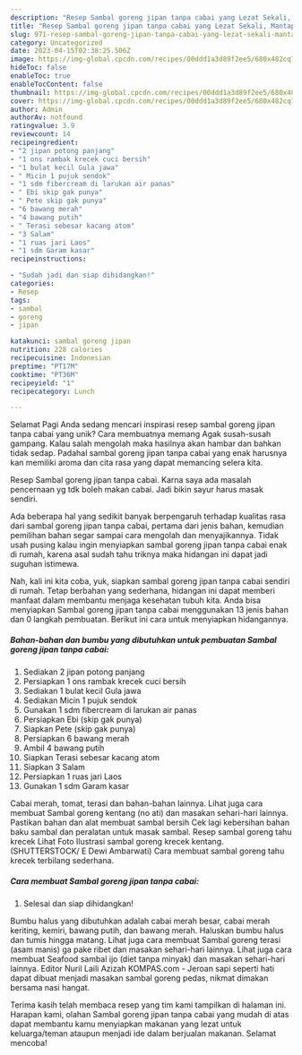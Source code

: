 ```yaml
---
description: "Resep Sambal goreng jipan tanpa cabai yang Lezat Sekali, Mantap"
title: "Resep Sambal goreng jipan tanpa cabai yang Lezat Sekali, Mantap"
slug: 971-resep-sambal-goreng-jipan-tanpa-cabai-yang-lezat-sekali-mantap
category: Uncategorized
date: 2023-04-15T02:38:25.506Z
image: https://img-global.cpcdn.com/recipes/00ddd1a3d89f2ee5/680x482cq70/sambal-goreng-jipan-tanpa-cabai-foto-resep-utama.jpg
hideToc: false
enableToc: true
enableTocContent: false
thumbnail: https://img-global.cpcdn.com/recipes/00ddd1a3d89f2ee5/680x482cq70/sambal-goreng-jipan-tanpa-cabai-foto-resep-utama.jpg
cover: https://img-global.cpcdn.com/recipes/00ddd1a3d89f2ee5/680x482cq70/sambal-goreng-jipan-tanpa-cabai-foto-resep-utama.jpg
author: Admin
authorAv: notfound
ratingvalue: 3.9
reviewcount: 14
recipeingredient:
- "2 jipan potong panjang"
- "1 ons rambak krecek cuci bersih"
- "1 bulat kecil Gula jawa"
- " Micin 1 pujuk sendok"
- "1 sdm fibercream di larukan air panas"
- " Ebi skip gak punya"
- " Pete skip gak punya"
- "6 bawang merah"
- "4 bawang putih"
- " Terasi sebesar kacang atom"
- "3 Salam"
- "1 ruas jari Laos"
- "1 sdm Garam kasar"
recipeinstructions:

- "Sudah jadi dan siap dihidangkan!"
categories:
- Resep
tags:
- sambal
- goreng
- jipan

katakunci: sambal goreng jipan 
nutrition: 228 calories
recipecuisine: Indonesian
preptime: "PT17M"
cooktime: "PT36M"
recipeyield: "1"
recipecategory: Lunch

---
```



Selamat Pagi Anda sedang mencari inspirasi resep sambal goreng jipan tanpa cabai yang unik? Cara membuatnya memang Agak susah-susah gampang. Kalau salah mengolah maka hasilnya akan hambar dan bahkan tidak sedap. Padahal sambal goreng jipan tanpa cabai yang enak harusnya kan memiliki aroma dan cita rasa yang dapat memancing selera kita.


Resep Sambal goreng jipan tanpa cabai. Karna saya ada masalah pencernaan yg tdk boleh makan cabai. Jadi bikin sayur harus masak sendiri.

Ada beberapa hal yang sedikit banyak berpengaruh terhadap kualitas rasa dari sambal goreng jipan tanpa cabai, pertama dari jenis bahan, kemudian pemilihan bahan segar sampai cara mengolah dan menyajikannya. Tidak usah pusing kalau ingin menyiapkan sambal goreng jipan tanpa cabai enak di rumah, karena asal sudah tahu triknya maka hidangan ini dapat jadi suguhan istimewa.


Nah, kali ini kita coba, yuk, siapkan sambal goreng jipan tanpa cabai sendiri di rumah. Tetap berbahan yang sederhana, hidangan ini dapat memberi manfaat dalam membantu menjaga kesehatan tubuh kita. Anda bisa menyiapkan Sambal goreng jipan tanpa cabai menggunakan 13 jenis bahan dan 0 langkah pembuatan. Berikut ini cara untuk menyiapkan hidangannya.

<!--inarticleads1-->

##### Bahan-bahan dan bumbu yang dibutuhkan untuk pembuatan Sambal goreng jipan tanpa cabai:

1. Sediakan 2 jipan potong panjang
1. Persiapkan 1 ons rambak krecek cuci bersih
1. Sediakan 1 bulat kecil Gula jawa
1. Sediakan  Micin 1 pujuk sendok
1. Gunakan 1 sdm fibercream di larukan air panas
1. Persiapkan  Ebi (skip gak punya)
1. Siapkan  Pete (skip gak punya)
1. Persiapkan 6 bawang merah
1. Ambil 4 bawang putih
1. Siapkan  Terasi sebesar kacang atom
1. Siapkan 3 Salam
1. Persiapkan 1 ruas jari Laos
1. Gunakan 1 sdm Garam kasar


Cabai merah, tomat, terasi dan bahan-bahan lainnya. Lihat juga cara membuat Sambal goreng kentang (no ati) dan masakan sehari-hari lainnya. Pastikan bahan dan alat membuat sambal bersih Cek lagi kebersihan bahan baku sambal dan peralatan untuk masak sambal. Resep sambal goreng tahu krecek Lihat Foto Ilustrasi sambal goreng krecek kentang. (SHUTTERSTOCK/ E Dewi Ambarwati) Cara membuat sambal goreng tahu krecek terbilang sederhana. 

<!--inarticleads2-->

##### Cara membuat Sambal goreng jipan tanpa cabai:


1. Selesai dan siap dihidangkan!

Bumbu halus yang dibutuhkan adalah cabai merah besar, cabai merah keriting, kemiri, bawang putih, dan bawang merah. Haluskan bumbu halus dan tumis hingga matang. Lihat juga cara membuat Sambal goreng terasi (asam manis) ga pake ribet dan masakan sehari-hari lainnya. Lihat juga cara membuat Seafood sambal ijo (diet tanpa minyak) dan masakan sehari-hari lainnya. Editor Nuril Laili Azizah KOMPAS.com - Jeroan sapi seperti hati dapat dibuat menjadi masakan sambal goreng pedas, nikmat dimakan bersama nasi hangat. 

Terima kasih telah membaca resep yang tim kami tampilkan di halaman ini. Harapan kami, olahan Sambal goreng jipan tanpa cabai yang mudah di atas dapat membantu kamu menyiapkan makanan yang lezat untuk keluarga/teman ataupun menjadi ide dalam berjualan makanan. Selamat mencoba!
